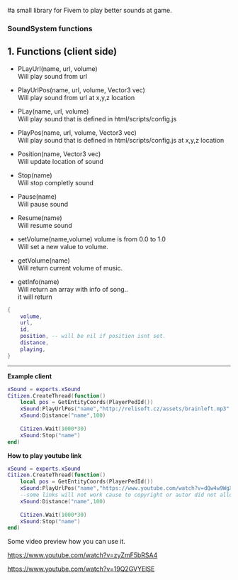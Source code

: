 #a small library for Fivem to play better sounds at game.

### SoundSystem functions

**1. Functions (client side)**
------------
   - PLayUrl(name, url, volume)
     <br>Will play sound from url
      
   - PlayUrlPos(name, url, volume, Vector3 vec)
     <br>Will play sound from url at x,y,z location 
     
   - PLay(name, url, volume)
     <br>Will play sound that is defined in html/scripts/config.js
      
   - PlayPos(name, url, volume, Vector3 vec)
     <br>Will play sound that is defined in html/scripts/config.js at x,y,z location      

   - Position(name, Vector3 vec)
     <br>Will update location of sound
     
   - Stop(name)
     <br>Will stop completly sound
     
   - Pause(name)
     <br>Will pause sound
     
   - Resume(name)
     <br>Will resume sound       
     
   - setVolume(name,volume) volume is from 0.0 to 1.0
     <br>Will set a new value to volume.
 
   - getVolume(name)
     <br>Will return current volume of music.
     
   - getInfo(name) 
      <br>Will return an array with info of song..
      <br>it will return 
```LUA
{
	volume,
	url,
	id,
	position, -- will be nil if position isnt set.
	distance,
	playing,
}
```
------------

 **Example client**       
 
```LUA
xSound = exports.xSound
Citizen.CreateThread(function()
    local pos = GetEntityCoords(PlayerPedId())
    xSound:PlayUrlPos("name","http://relisoft.cz/assets/brainleft.mp3",1,pos)
    xSound:Distance("name",100)
    
    Citizen.Wait(1000*30)
    xSound:Stop("name")
end)
``` 

 **How to play youtube link**    
```LUA
xSound = exports.xSound
Citizen.CreateThread(function()
    local pos = GetEntityCoords(PlayerPedId())
    xSound:PlayUrlPos("name","https://www.youtube.com/watch?v=dQw4w9WgXcQ",1,pos)
    --some links will not work cause to copyright or autor did not allowed to play video from iframe.
    xSound:Distance("name",100)
    
    Citizen.Wait(1000*30)
    xSound:Stop("name")
end)
``` 

Some video preview how you can use it.

https://www.youtube.com/watch?v=zyZmF5bRSA4

https://www.youtube.com/watch?v=19Q2GVYElSE
